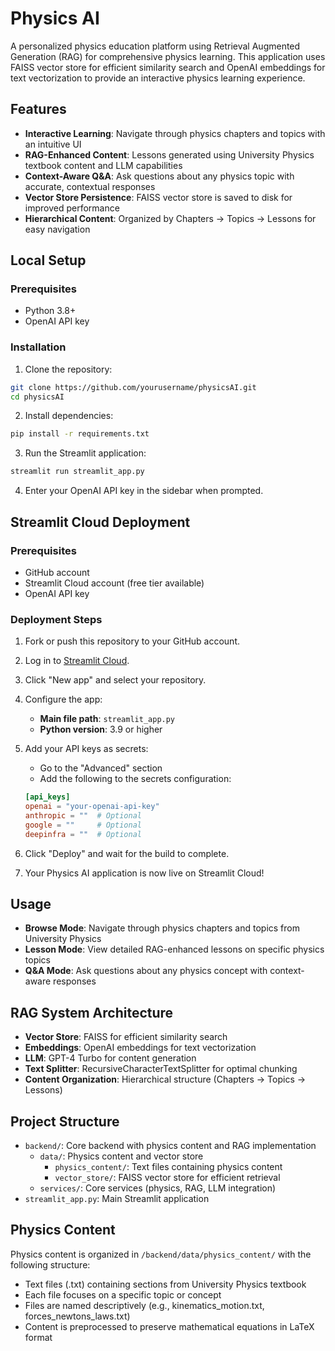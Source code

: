 # Physics AI

A personalized physics education platform using Retrieval Augmented Generation (RAG) for comprehensive physics learning. This application uses FAISS vector store for efficient similarity search and OpenAI embeddings for text vectorization to provide an interactive physics learning experience.

## Features

- **Interactive Learning**: Navigate through physics chapters and topics with an intuitive UI
- **RAG-Enhanced Content**: Lessons generated using University Physics textbook content and LLM capabilities
- **Context-Aware Q&A**: Ask questions about any physics topic with accurate, contextual responses
- **Vector Store Persistence**: FAISS vector store is saved to disk for improved performance
- **Hierarchical Content**: Organized by Chapters → Topics → Lessons for easy navigation

## Local Setup

### Prerequisites

- Python 3.8+
- OpenAI API key

### Installation

1. Clone the repository:
```bash
git clone https://github.com/yourusername/physicsAI.git
cd physicsAI
```

2. Install dependencies:
```bash
pip install -r requirements.txt
```

3. Run the Streamlit application:
```bash
streamlit run streamlit_app.py
```

4. Enter your OpenAI API key in the sidebar when prompted.

## Streamlit Cloud Deployment

### Prerequisites

- GitHub account
- Streamlit Cloud account (free tier available)
- OpenAI API key

### Deployment Steps

1. Fork or push this repository to your GitHub account.

2. Log in to [Streamlit Cloud](https://streamlit.io/cloud).

3. Click "New app" and select your repository.

4. Configure the app:
   - **Main file path**: `streamlit_app.py`
   - **Python version**: 3.9 or higher

5. Add your API keys as secrets:
   - Go to the "Advanced" section
   - Add the following to the secrets configuration:
   ```toml
   [api_keys]
   openai = "your-openai-api-key"
   anthropic = ""  # Optional
   google = ""     # Optional
   deepinfra = ""  # Optional
   ```

6. Click "Deploy" and wait for the build to complete.

7. Your Physics AI application is now live on Streamlit Cloud!

## Usage

- **Browse Mode**: Navigate through physics chapters and topics from University Physics
- **Lesson Mode**: View detailed RAG-enhanced lessons on specific physics topics
- **Q&A Mode**: Ask questions about any physics concept with context-aware responses

## RAG System Architecture

- **Vector Store**: FAISS for efficient similarity search
- **Embeddings**: OpenAI embeddings for text vectorization
- **LLM**: GPT-4 Turbo for content generation
- **Text Splitter**: RecursiveCharacterTextSplitter for optimal chunking
- **Content Organization**: Hierarchical structure (Chapters → Topics → Lessons)

## Project Structure

- `backend/`: Core backend with physics content and RAG implementation
  - `data/`: Physics content and vector store
    - `physics_content/`: Text files containing physics content
    - `vector_store/`: FAISS vector store for efficient retrieval
  - `services/`: Core services (physics, RAG, LLM integration)
- `streamlit_app.py`: Main Streamlit application

## Physics Content

Physics content is organized in `/backend/data/physics_content/` with the following structure:
- Text files (.txt) containing sections from University Physics textbook
- Each file focuses on a specific topic or concept
- Files are named descriptively (e.g., kinematics_motion.txt, forces_newtons_laws.txt)
- Content is preprocessed to preserve mathematical equations in LaTeX format
